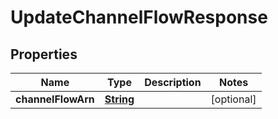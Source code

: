 

# UpdateChannelFlowResponse


## Properties

| Name | Type | Description | Notes |
|------------ | ------------- | ------------- | -------------|
|**channelFlowArn** | [**String**](String.md) |  |  [optional] |



